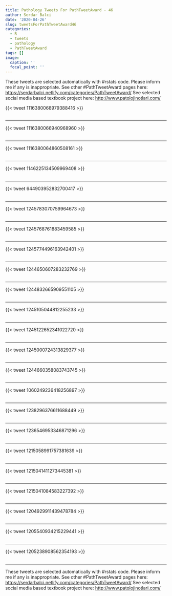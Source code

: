 ```yaml
---
title: Pathology Tweets For PathTweetAward - 46
author: Serdar Balci
date: '2020-04-26'
slug: tweetsForPathTweetAward46
categories:
  - R
  - tweets
  - pathology
  - PathTweetAward
tags: []
image:
  caption: ''
  focal_point: ''
---
```



These tweets are selected automatically with #rstats code. Please inform me if any is inappropriate.
See other #PathTweetAward pages here: https://serdarbalci.netlify.com/categories/PathTweetAward/ 
See selected social media based textbook project here: http://www.patolojinotlari.com/

{{< tweet 1116380068979388416 >}}
<br>
<br>
<hr>
{{< tweet 1116380066940968960 >}}
<br>
<br>
<hr>
{{< tweet 1116380064860508161 >}}
<br>
<br>
<hr>
{{< tweet 1146225134509969408 >}}
<br>
<br>
<hr>
{{< tweet 644903952832700417 >}}
<br>
<br>
<hr>
{{< tweet 1245783070759964673 >}}
<br>
<br>
<hr>
{{< tweet 1245768761883459585 >}}
<br>
<br>
<hr>
{{< tweet 1245774496163942401 >}}
<br>
<br>
<hr>
{{< tweet 1244650607283232769 >}}
<br>
<br>
<hr>
{{< tweet 1244832665909551105 >}}
<br>
<br>
<hr>
{{< tweet 1245105044812255233 >}}
<br>
<br>
<hr>
{{< tweet 1245122652341022720 >}}
<br>
<br>
<hr>
{{< tweet 1245000724313829377 >}}
<br>
<br>
<hr>
{{< tweet 1244660358083743745 >}}
<br>
<br>
<hr>
{{< tweet 1060249236418256897 >}}
<br>
<br>
<hr>
{{< tweet 1238296376611688449 >}}
<br>
<br>
<hr>
{{< tweet 1236546953346871296 >}}
<br>
<br>
<hr>
{{< tweet 1215058991757381639 >}}
<br>
<br>
<hr>
{{< tweet 1215041411273445381 >}}
<br>
<br>
<hr>
{{< tweet 1215041084583227392 >}}
<br>
<br>
<hr>
{{< tweet 1204929911439478784 >}}
<br>
<br>
<hr>
{{< tweet 1205540934215229441 >}}
<br>
<br>
<hr>
{{< tweet 1205238908562354193 >}}
<br>
<br>
<hr>


These tweets are selected automatically with #rstats code. Please inform me if any is inappropriate.
See other #PathTweetAward pages here: https://serdarbalci.netlify.com/categories/PathTweetAward/ 
See selected social media based textbook project here: http://www.patolojinotlari.com/

